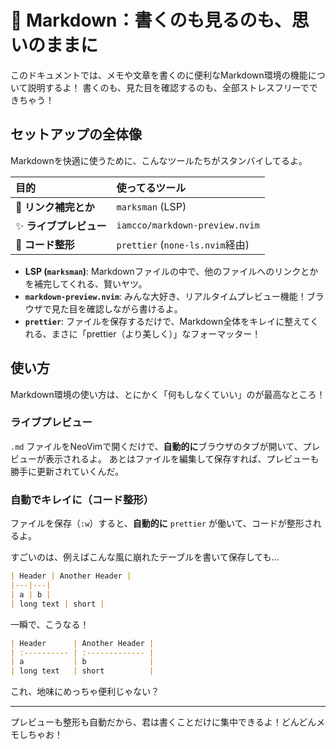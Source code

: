 # 📝 Markdown：書くのも見るのも、思いのままに

このドキュメントでは、メモや文章を書くのに便利なMarkdown環境の機能について説明するよ！
書くのも、見た目を確認するのも、全部ストレスフリーでできちゃう！

## セットアップの全体像

Markdownを快適に使うために、こんなツールたちがスタンバイしてるよ。

| 目的 | 使ってるツール |
| :--- | :--- |
| 🤖 **リンク補完とか** | `marksman` (LSP) |
| ✨ **ライブプレビュー** | `iamcco/markdown-preview.nvim` |
| 💅 **コード整形** | `prettier` (`none-ls.nvim`経由) |

- **LSP (`marksman`)**: Markdownファイルの中で、他のファイルへのリンクとかを補完してくれる、賢いヤツ。
- **`markdown-preview.nvim`**: みんな大好き、リアルタイムプレビュー機能！ブラウザで見た目を確認しながら書けるよ。
- **`prettier`**: ファイルを保存するだけで、Markdown全体をキレイに整えてくれる、まさに「prettier（より美しく）」なフォーマッター！

## 使い方

Markdown環境の使い方は、とにかく「何もしなくていい」のが最高なところ！

### ライブプレビュー

`.md` ファイルをNeoVimで開くだけで、**自動的に**ブラウザのタブが開いて、プレビューが表示されるよ。
あとはファイルを編集して保存すれば、プレビューも勝手に更新されていくんだ。

### 自動でキレイに（コード整形）

ファイルを保存（`:w`）すると、**自動的に** `prettier` が働いて、コードが整形されるよ。

すごいのは、例えばこんな風に崩れたテーブルを書いて保存しても…

```markdown
| Header | Another Header |
|---|---|
| a | b |
| long text | short |
```

一瞬で、こうなる！

```markdown
| Header      | Another Header |
| :---------- | :------------- |
| a           | b              |
| long text   | short          |
```

これ、地味にめっちゃ便利じゃない？

---

プレビューも整形も自動だから、君は書くことだけに集中できるよ！どんどんメモしちゃお！
